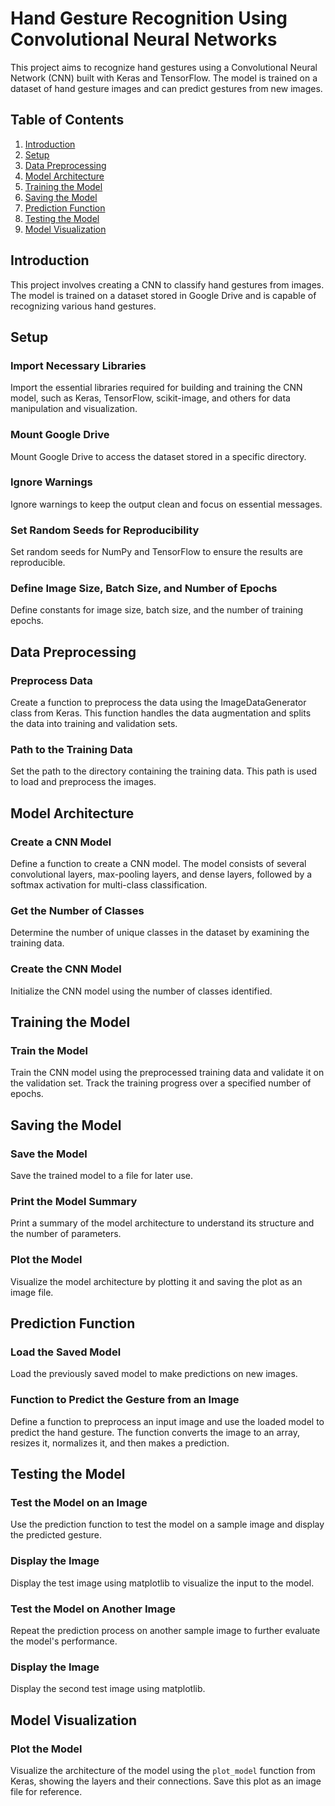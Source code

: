 # Hand Gesture Recognition Using Convolutional Neural Networks

This project aims to recognize hand gestures using a Convolutional Neural Network (CNN) built with Keras and TensorFlow. The model is trained on a dataset of hand gesture images and can predict gestures from new images.

## Table of Contents

1. [Introduction](#introduction)
2. [Setup](#setup)
3. [Data Preprocessing](#data-preprocessing)
4. [Model Architecture](#model-architecture)
5. [Training the Model](#training-the-model)
6. [Saving the Model](#saving-the-model)
7. [Prediction Function](#prediction-function)
8. [Testing the Model](#testing-the-model)
9. [Model Visualization](#model-visualization)

## Introduction

This project involves creating a CNN to classify hand gestures from images. The model is trained on a dataset stored in Google Drive and is capable of recognizing various hand gestures.

## Setup

### Import Necessary Libraries

Import the essential libraries required for building and training the CNN model, such as Keras, TensorFlow, scikit-image, and others for data manipulation and visualization.

### Mount Google Drive

Mount Google Drive to access the dataset stored in a specific directory.

### Ignore Warnings

Ignore warnings to keep the output clean and focus on essential messages.

### Set Random Seeds for Reproducibility

Set random seeds for NumPy and TensorFlow to ensure the results are reproducible.

### Define Image Size, Batch Size, and Number of Epochs

Define constants for image size, batch size, and the number of training epochs.

## Data Preprocessing

### Preprocess Data

Create a function to preprocess the data using the ImageDataGenerator class from Keras. This function handles the data augmentation and splits the data into training and validation sets.

### Path to the Training Data

Set the path to the directory containing the training data. This path is used to load and preprocess the images.

## Model Architecture

### Create a CNN Model

Define a function to create a CNN model. The model consists of several convolutional layers, max-pooling layers, and dense layers, followed by a softmax activation for multi-class classification.

### Get the Number of Classes

Determine the number of unique classes in the dataset by examining the training data.

### Create the CNN Model

Initialize the CNN model using the number of classes identified.

## Training the Model

### Train the Model

Train the CNN model using the preprocessed training data and validate it on the validation set. Track the training progress over a specified number of epochs.

## Saving the Model

### Save the Model

Save the trained model to a file for later use.

### Print the Model Summary

Print a summary of the model architecture to understand its structure and the number of parameters.

### Plot the Model

Visualize the model architecture by plotting it and saving the plot as an image file.

## Prediction Function

### Load the Saved Model

Load the previously saved model to make predictions on new images.

### Function to Predict the Gesture from an Image

Define a function to preprocess an input image and use the loaded model to predict the hand gesture. The function converts the image to an array, resizes it, normalizes it, and then makes a prediction.

## Testing the Model

### Test the Model on an Image

Use the prediction function to test the model on a sample image and display the predicted gesture.

### Display the Image

Display the test image using matplotlib to visualize the input to the model.

### Test the Model on Another Image

Repeat the prediction process on another sample image to further evaluate the model's performance.

### Display the Image

Display the second test image using matplotlib.

## Model Visualization

### Plot the Model

Visualize the architecture of the model using the `plot_model` function from Keras, showing the layers and their connections. Save this plot as an image file for reference.
